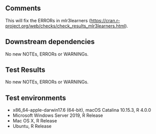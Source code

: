 ## Comments

This will fix the ERRORs in mlr3learners (https://cran.r-project.org/web/checks/check_results_mlr3learners.html).

## Downstream dependencies

No new NOTEs, ERRORs or WARNINGs.

## Test Results

No new NOTEs, ERRORs or WARNINGs.

## Test environments

* x86_64-apple-darwin17.6 (64-bit), macOS Catalina 10.15.3, R 4.0.0
* Microsoft Windows Server 2019, R Release
* Mac OS X, R Release
* Ubuntu, R Release

